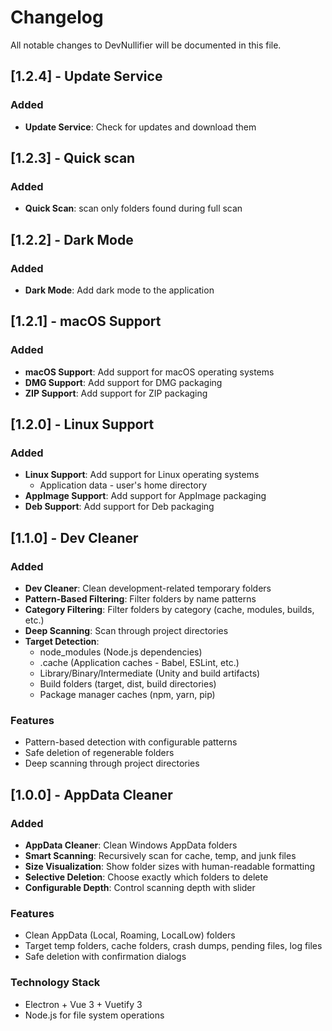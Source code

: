 # Changelog

All notable changes to DevNullifier will be documented in this file.

## [1.2.4] - Update Service

### Added

- **Update Service**: Check for updates and download them

## [1.2.3] - Quick scan

### Added

- **Quick Scan**: scan only folders found during full scan

## [1.2.2] - Dark Mode

### Added

- **Dark Mode**: Add dark mode to the application

## [1.2.1] - macOS Support

### Added

- **macOS Support**: Add support for macOS operating systems
- **DMG Support**: Add support for DMG packaging
- **ZIP Support**: Add support for ZIP packaging

## [1.2.0] - Linux Support

### Added

- **Linux Support**: Add support for Linux operating systems
  - Application data - user's home directory
- **AppImage Support**: Add support for AppImage packaging
- **Deb Support**: Add support for Deb packaging

## [1.1.0] - Dev Cleaner

### Added

- **Dev Cleaner**: Clean development-related temporary folders
- **Pattern-Based Filtering**: Filter folders by name patterns
- **Category Filtering**: Filter folders by category (cache, modules, builds, etc.)
- **Deep Scanning**: Scan through project directories
- **Target Detection**:
  - node_modules (Node.js dependencies)
  - .cache (Application caches - Babel, ESLint, etc.)
  - Library/Binary/Intermediate (Unity and build artifacts)
  - Build folders (target, dist, build directories)
  - Package manager caches (npm, yarn, pip)

### Features

- Pattern-based detection with configurable patterns
- Safe deletion of regenerable folders
- Deep scanning through project directories

## [1.0.0] - AppData Cleaner

### Added

- **AppData Cleaner**: Clean Windows AppData folders
- **Smart Scanning**: Recursively scan for cache, temp, and junk files
- **Size Visualization**: Show folder sizes with human-readable formatting
- **Selective Deletion**: Choose exactly which folders to delete
- **Configurable Depth**: Control scanning depth with slider

### Features

- Clean AppData (Local, Roaming, LocalLow) folders
- Target temp folders, cache folders, crash dumps, pending files, log files
- Safe deletion with confirmation dialogs

### Technology Stack

- Electron + Vue 3 + Vuetify 3
- Node.js for file system operations

